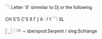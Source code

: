 𓆓 Letter 'δ' simmilar to Dj or the following  

CH S'S C'S ß Γ ʃ δ 𓏏! Ⲋ 𓆓 SL  

[𓋴](𓋴) [𓃀](𓃀) 𓇋 𓆚 ~ sbe/spod:Serpent / sleg:Schlange  

